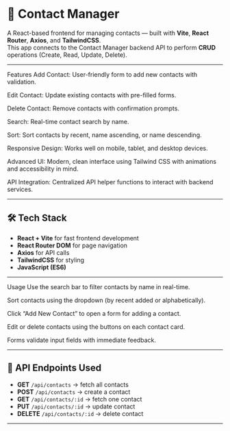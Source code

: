 # 📇 Contact Manager 

A React-based frontend for managing contacts — built with **Vite**, **React Router**, **Axios**, and **TailwindCSS**.  
This app connects to the Contact Manager backend API to perform **CRUD** operations (Create, Read, Update, Delete).

---

Features
Add Contact: User-friendly form to add new contacts with validation.

Edit Contact: Update existing contacts with pre-filled forms.

Delete Contact: Remove contacts with confirmation prompts.

Search: Real-time contact search by name.

Sort: Sort contacts by recent, name ascending, or name descending.

Responsive Design: Works well on mobile, tablet, and desktop devices.

Advanced UI: Modern, clean interface using Tailwind CSS with animations and accessibility in mind.

API Integration: Centralized API helper functions to interact with backend services.

---

## 🛠 Tech Stack
- **React + Vite** for fast frontend development
- **React Router DOM** for page navigation
- **Axios** for API calls
- **TailwindCSS** for styling
- **JavaScript (ES6)**

---

Usage
Use the search bar to filter contacts by name in real-time.

Sort contacts using the dropdown (by recent added or alphabetically).

Click “Add New Contact” to open a form for adding a contact.

Edit or delete contacts using the buttons on each contact card.

Forms validate input fields with immediate feedback.


---

## 🔗 API Endpoints Used
- **GET** `/api/contacts` → fetch all contacts
- **POST** `/api/contacts` → create a contact
- **GET** `/api/contacts/:id` → fetch one contact
- **PUT** `/api/contacts/:id` → update contact
- **DELETE** `/api/contacts/:id` → delete contact

---



